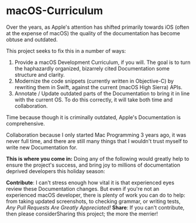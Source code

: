 # macOS-Curriculum

Over the years, as Apple's attention has shifted primarily towards iOS (often at the expense of macOS) the quality of the documentation has become obtuse and outdated.

This project seeks to fix this in a number of ways:

1. Provide a macOS Development Curriculum, if you will. The goal is to turn the haphazardly organized, bizarrely cited Documentation some structure and clarity.
2. Modernize the code snippets (currently written in Objective-C) by rewriting them in Swift, against the current (macOS High Sierra) APIs.
3. Annotate / Update outdated parts of the Documentation to bring it in line with the current OS.
To do this correctly, it will take both time and collaboration.

Time because though it is criminally outdated, Apple's Documentation is comprehensive.

Collaboration because I only started Mac Programming 3 years ago, it was never full time, and there are still many things that I wouldn't trust myself to write new Documentation for.

**This is where you come in:** Doing any of the following would greatly help to ensure the project's success, and bring joy to millions of documentation deprived developers this holiday season:

**Contribute**: I can't stress enough how vital it is that experienced eyes review these Documentation changes. But even if you're not an experienced macOS developer, there is plenty of work you can do to help: from taking updated screenshots, to checking grammar, or writing tests, *Any Pull Requests Are Greatly Appreciated!*
**Share**: If you can't contribute, then please considerSharing this project; the more the merrier!

